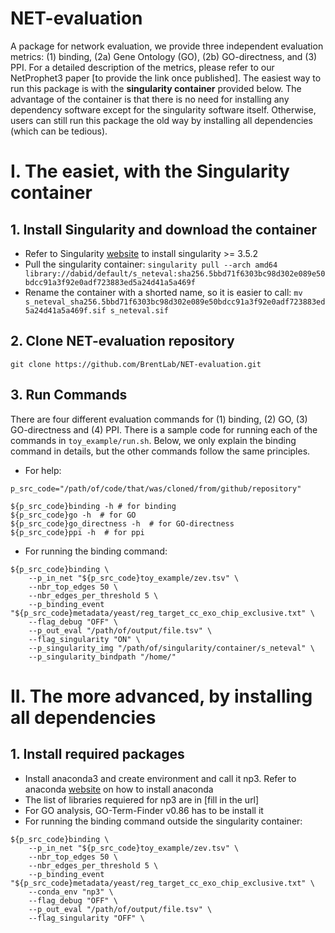# NET-evaluation
A package for network evaluation, we provide three independent evaluation metrics: (1) binding, (2a) Gene Ontology (GO), (2b) GO-directness, and (3) PPI. For a detailed description of the metrics, please refer to our NetProphet3 paper [to provide the link once published]. The easiest way to run this package is with the **singularity container** provided below. The advantage of the container is that there is no need for installing any dependency software except for the singularity software itself. Otherwise, users can still run this package the old way by installing all dependencies (which can be tedious).  

# I. The easiet, with the Singularity container
## 1. Install Singularity and download the container
- Refer to Singularity [website](https://singularity.lbl.gov/install-linux) to install singularity >= 3.5.2
- Pull the singularity container: `singularity pull --arch amd64 library://dabid/default/s_neteval:sha256.5bbd71f6303bc98d302e089e50bdcc91a3f92e0adf723883ed5a24d41a5a469f`
- Rename the container with a shorted name, so it is easier to call: `mv s_neteval_sha256.5bbd71f6303bc98d302e089e50bdcc91a3f92e0adf723883ed5a24d41a5a469f.sif s_neteval.sif`

## 2. Clone NET-evaluation repository
`git clone https://github.com/BrentLab/NET-evaluation.git`

## 3. Run Commands
There are four different evaluation commands for (1) binding, (2) GO, (3) GO-directness and (4) PPI. There is a sample code for running each of the commands in `toy_example/run.sh`. Below, we only explain the binding command in details, but the other commands follow the same principles. 

- For help:

`p_src_code="/path/of/code/that/was/cloned/from/github/repository"`

```
${p_src_code}binding -h # for binding
${p_src_code}go -h  # for GO
${p_src_code}go_directness -h  # for GO-directness
${p_src_code}ppi -h  # for ppi
```

- For running the binding command:

```
${p_src_code}binding \
    --p_in_net "${p_src_code}toy_example/zev.tsv" \
    --nbr_top_edges 50 \
    --nbr_edges_per_threshold 5 \
    --p_binding_event "${p_src_code}metadata/yeast/reg_target_cc_exo_chip_exclusive.txt" \
    --flag_debug "OFF" \
    --p_out_eval "/path/of/output/file.tsv" \
    --flag_singularity "ON" \
    --p_singularity_img "/path/of/singularity/container/s_neteval" \
    --p_singularity_bindpath "/home/"
```
# II. The more advanced, by installing all dependencies
## 1. Install required packages
- Install anaconda3 and create environment and call it np3. Refer to anaconda [website](https://docs.anaconda.com/anaconda/install/) on how to install anaconda
- The list of libraries requiered for np3 are in [fill in the url]
- For GO analysis, GO-Term-Finder v0.86 has to be install it 
- For running the binding command outside the singularity container:

```
${p_src_code}binding \
    --p_in_net "${p_src_code}toy_example/zev.tsv" \
    --nbr_top_edges 50 \
    --nbr_edges_per_threshold 5 \
    --p_binding_event "${p_src_code}metadata/yeast/reg_target_cc_exo_chip_exclusive.txt" \
    --conda_env "np3" \
    --flag_debug "OFF" \
    --p_out_eval "/path/of/output/file.tsv" \
    --flag_singularity "OFF" \
